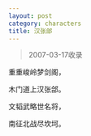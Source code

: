 ```yaml
---
layout: post
category: characters
title: 汉张郃
---
```


> 2007-03-17收录

重重峻岭梦剑阁，

木门道上汉张郃。

文韬武略世名将，

南征北战尽坎坷。
